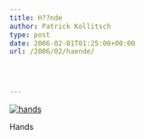 ```yaml
---
title: H??nde
author: Patrick Kollitsch
type: post
date: 2006-02-01T01:25:00+00:00
url: /2006/02/haende/




---
```

<div class="flickr">
  <a href="http://www.flickr.com/photos/schreibblogade/93507666/" title="hands"><img src="//static.flickr.com/18/93507666_91f8b2307e.jpg" alt="hands" /></a></p> 
  
  <p>
    Hands
  </p>
</div>